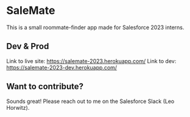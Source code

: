 # SaleMate

This is a small roommate-finder app made for Salesforce 2023 interns.

## Dev & Prod

Link to live site: https://salemate-2023.herokuapp.com/
Link to dev: https://salemate-2023-dev.herokuapp.com/

## Want to contribute?

Sounds great! Please reach out to me on the Salesforce Slack (Leo Horwitz).
